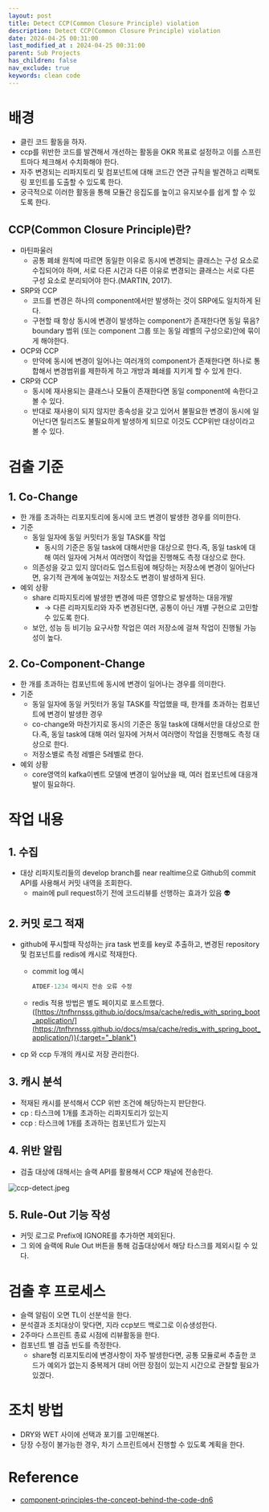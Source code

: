 ```yaml
---
layout: post
title: Detect CCP(Common Closure Principle) violation
description: Detect CCP(Common Closure Principle) violation
date: 2024-04-25 00:31:00
last_modified_at : 2024-04-25 00:31:00
parent: Sub Projects
has_children: false
nav_exclude: true
keywords: clean code
---
```


# 배경

- 클린 코드 활동을 하자.
- ccp를 위반한 코드를 발견해서 개선하는 활동을 OKR 목표로 설정하고 이를 스프린트마다 체크해서 수치화해야 한다.
- 자주 변경되는 리파지토리 및 컴포넌트에 대해 코드간 연관 규칙을 발견하고 리팩토링 포인트를 도출할 수 있도록 한다.
- 궁극적으로 이러한 활동을 통해 모듈간 응집도를 높이고 유지보수를 쉽게 할 수 있도록 한다.

## CCP(Common Closure Principle)란?

- 마틴파울러
    - 공통 폐쇄 원칙에 따르면 동일한 이유로 동시에 변경되는 클래스는 구성 요소로 수집되어야 하며, 서로 다른 시간과 다른 이유로 변경되는 클래스는 서로 다른 구성 요소로 분리되어야 한다.(MARTIN, 2017).
- SRP와 CCP
    - 코드를 변경은 하나의 component에서만 발생하는 것이 SRP에도 일치하게 된다.
    - 구현할 때 항상 동시에 변경이 발생하는 component가 존재한다면 동일 묶음? boundary 범위 (또는 component 그룹 또는 동일 레벨의 구성으로)안에 묶이게 해야한다.
- OCP와 CCP
    - 만약에 동시에 변경이 일어나는 여러개의 component가 존재한다면 하나로 통합해서 변경범위를 제한하게 하고 개방과 폐쇄를 지키게 할 수 있게 한다.
- CRP와 CCP
    - 동시에 재사용되는 클래스나 모듈이 존재한다면 동일 component에 속한다고 볼 수 있다.
    - 반대로 재사용이 되지 않지만 종속성을 갖고 있어서 불필요한 변경이 동시에 일어난다면 릴리즈도 불필요하게 발생하게 되므로 이것도 CCP위반 대상이라고 볼 수 있다.

# 검출 기준

## 1. Co-Change

- 한 개를 초과하는 리포지토리에 동시에 코드 변경이 발생한 경우를 의미한다.
- 기준
    - 동일 일자에 동일 커밋터가 동일 TASK를 작업
        - 동시의 기준은 동일 task에 대해서만을 대상으로 한다.즉, 동일 task에 대해 여러 일자에 거쳐서 여러명이 작업을 진행해도 측정 대상으로 한다.
    - 의존성을 갖고 있지 않더라도 업스트림에 해당하는 저장소에 변경이 일어난다면, 유기적 관계에 놓여있는 저장소도 변경이 발생하게 된다.
- 예외 상황
    - share 리파지토리에 발생한 변경에 따른 영향으로 발생하는 대응개발
        - → 다른 리파지토리와 자주 변경된다면, 공통이 아닌 개별 구현으로 고민할 수 있도록 한다.
    - 보안, 성능 등 비기능 요구사항 작업은 여러 저장소에 걸쳐 작업이 진행될 가능성이 높다.

## 2. Co-Component-Change

- 한 개를 초과하는 컴포넌트에 동시에 변경이 일어나는 경우를 의미한다.
- 기준
    - 동일 일자에 동일 커밋터가 동일 TASK를 작업했을 때, 한개를 초과하는 컴포넌트에 변경이 발생한 경우
    - co-change와 마찬가지로 동시의 기준은 동일 task에 대해서만을 대상으로 한다.즉, 동일 task에 대해 여러 일자에 거쳐서 여러명이 작업을 진행해도 측정 대상으로 한다.
    - 저장소별로 측정 레벨은 5레벨로 한다.
- 예외 상황
    - core영역의 kafka이벤트 모델에 변경이 일어났을 때, 여러 컴포넌트에 대응개발이 필요하다.

# 작업 내용

## 1. 수집

- 대상 리파지토리들의 develop branch를 near realtime으로 Github의 commit API를 사용해서 커밋 내역을 조회한다.
    - main에 pull request하기 전에 코드리뷰를 선행하는 효과가 있음 👽

## 2. 커밋 로그 적재

- github에 푸시할때 작성하는 jira task 번호를 key로 추출하고, 변경된 repository 및 컴포넌트를 redis에 캐시로 적재한다.
    - commit log 예시
        
        ```java
        ATDEF-1234 메시지 전송 오류 수정
        ```
        
    - redis 적용 방법은 별도 페이지로 포스트했다. ([https://tnfhrnsss.github.io/docs/msa/cache/redis_with_spring_boot_application/](https://tnfhrnsss.github.io/docs/msa/cache/redis_with_spring_boot_application/)){:target="_blank"}
- cp 와 ccp 두개의 캐시로 저장 관리한다.

## 3. 캐시 분석

- 적재된 캐시를 분석해서 CCP 위반 조건에 해당하는지 판단한다.
- cp : 타스크에 1개를 초과하는 리파지토리가 있는지
- ccp : 타스크에 1개를 초과하는 컴포넌트가 있는지

## 4. 위반 알림

- 검출 대상에 대해서는 슬랙 API를 활용해서 CCP 채널에 전송한다.

![ccp-detect.jpeg](./img/ccp-detect.jpeg)

## 5. Rule-Out 기능 작성

- 커밋 로그로 Prefix에  IGNORE를 추가하면 제외된다.
- 그 외에 슬랙에 Rule Out 버튼을 통해 검출대상에서 해당 타스크를 제외시킬 수 있다.

# 검출 후 프로세스

- 슬랙 알림이 오면 TL이 선분석을 한다.
- 분석결과 조치대상이 맞다면, 지라 ccp보드 백로그로 이슈생성한다.
- 2주마다 스프린트 종료 시점에 리뷰활동을 한다.
- 컴포넌트 별 검출 빈도를 측정한다.
    - share형 리포지토리에 변경사항이 자주 발생한다면, 공통 모듈로써 추출한 코드가 예외가 없는지 중복제거 대비 어떤 장점이 있는지 시간으로 관찰할 필요가 있겠다.
    

# 조치 방법

- DRY와 WET 사이에 선택과 포기를 고민해본다.
- 당장 수정이 불가능한 경우, 차기 스프린트에서 진행할 수 있도록 계획을 한다.

# Reference

- [component-principles-the-concept-behind-the-code-dn6](https://dev.to/rubemfsv/component-principles-the-concept-behind-the-code-dn6)